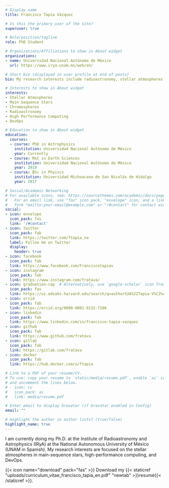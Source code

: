 ```yaml
---
# Display name
title: Francisco Tapia Vázquez

# Is this the primary user of the site?
superuser: true

# Role/position/tagline
role: PhD Student

# Organizations/Affiliations to show in About widget
organizations:
- name: Universidad Nacional Autónoma de México
  url: https://www.irya.unam.mx/web/en/

# Short bio (displayed in user profile at end of posts)
bio: My research interests include radioastronomy, stellar atmospheres and high performance computing.

# Interests to show in About widget
interests:
- Stellar Atmospheres
- Main Sequence Stars
- Chromospheres
- Radioastronomy
- High Performance Computing
- DevOps

# Education to show in About widget
education:
  courses:
  - course: PhD in Astrophysics
    institution: Universidad Nacional Autónoma de México
    year: Currently
  - course: MsC in Earth Sciences
    institution: Universidad Nacional Autónoma de México
    year: 2019
  - course: BSc in Phyiscs
    institution: Universidad Michoacana de San Nicolás de Hidalgo
    year: 2017

# Social/Academic Networking
# For available icons, see: https://sourcethemes.com/academic/docs/page-builder/#icons
#   For an email link, use "fas" icon pack, "envelope" icon, and a link in the
#   form "mailto:your-email@example.com" or "/#contact" for contact widget.
social:
- icon: envelope
  icon_pack: fas
  link: '/#contact'
- icon: twitter
  icon_pack: fab
  link: https://twitter.com/ftapia_va
  label: Follow me on Twitter
  display:
    header: true
- icon: facebook
  icon_pack: fab
  link: https://www.facebook.com/Franciscotapiav
- icon: instagram
  icon_pack: fab
  link: https://www.instagram.com/fratava/
- icon: graduation-cap  # Alternatively, use `google-scholar` icon from `ai` icon pack
  icon_pack: fas
  link: https://ui.adsabs.harvard.edu/search/q=author%3A%22Tapia-V%C3%A1zquez%2C%20F.%22&sort=date%20desc%2C%20bibcode%20desc&p_=0
- icon: orcid
  icon_pack: fab
  link: https://orcid.org/0000-0001-9132-7196
- icon: linkedin
  icon_pack: fab
  link: https://www.linkedin.com/in/francisco-tapia-vazquez
- icon: github
  icon_pack: fab
  link: https://www.github.com/fratava
- icon: gitlab
  icon_pack: fab
  link: https://gitlab.com/fratava
- icon: docker
  icon_pack: fab
  link: https://hub.docker.com/u/ftapia

# Link to a PDF of your resume/CV.
# To use: copy your resume to `static/media/resume.pdf`, enable `ai` icons in `params.toml`, 
# and uncomment the lines below.
# - icon: cv
#   icon_pack: ai
#   link: media/resume.pdf

# Enter email to display Gravatar (if Gravatar enabled in Config)
email: ""

# Highlight the author in author lists? (true/false)
highlight_name: true
---
```


I am currently doing my Ph.D. at the Institute of Radioastronomy and Astrophysics (IRyA) at the National Autonomous University of México (UNAM in Spanish). My research interests are focused on the stellar atmospheres in main-sequence stars, high-performance computing, and DevOps.


{{< icon name="download" pack="fas" >}} Download my {{< staticref "uploads/curriculum_vitae_francisco_tapia_en.pdf" "newtab" >}}resumé{{< /staticref >}}.
